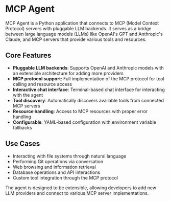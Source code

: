 # MCP Agent

MCP Agent is a Python application that connects to MCP (Model Context Protocol) servers with pluggable LLM backends. It serves as a bridge between large language models (LLMs) like OpenAI's GPT and Anthropic's Claude, and MCP servers that provide various tools and resources.

## Core Features

- **Pluggable LLM backends**: Supports OpenAI and Anthropic models with an extensible architecture for adding more providers
- **MCP protocol support**: Full implementation of the MCP protocol for tool calling and resource access
- **Interactive chat interface**: Terminal-based chat interface for interacting with the agent
- **Tool discovery**: Automatically discovers available tools from connected MCP servers
- **Resource handling**: Access to MCP resources with proper error handling
- **Configurable**: YAML-based configuration with environment variable fallbacks

## Use Cases

- Interacting with file systems through natural language
- Performing Git operations via conversation
- Web browsing and information retrieval
- Database operations and API interactions
- Custom tool integration through the MCP protocol

The agent is designed to be extensible, allowing developers to add new LLM providers and connect to various MCP server implementations.